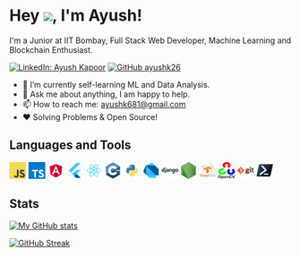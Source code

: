 # Hey <img src="https://raw.githubusercontent.com/MartinHeinz/MartinHeinz/master/wave.gif" width="30px">, I'm Ayush!

I'm a Junior at IIT Bombay, Full Stack Web Developer, Machine Learning and Blockchain Enthusiast.

[![LinkedIn: Ayush Kapoor](https://img.shields.io/badge/-AyushKapoor-blue?style=flat-square&logo=Linkedin&logoColor=white&link=https://www.linkedin.com/in/ayush-kapoor-17a107214/)](https://www.linkedin.com/in/ayush-kapoor-17a107214/)
[![GitHub ayushk26](https://img.shields.io/github/followers/ayushk26?label=follow&style=social)](https://github.com/ayushk26)

- 🌱 I’m currently self-learning ML and Data Analysis.
- 💬 Ask me about anything, I am happy to help.
- 📫 How to reach me: [ayushk681@gmail.com](mailto:ayushk681@gmail.com)
- ❤️ Solving Problems & Open Source!

## Languages and Tools

<code><img height="30" src="https://raw.githubusercontent.com/github/explore/80688e429a7d4ef2fca1e82350fe8e3517d3494d/topics/javascript/javascript.png"></code>
<code><img height="30" src="https://raw.githubusercontent.com/github/explore/80688e429a7d4ef2fca1e82350fe8e3517d3494d/topics/typescript/typescript.png"></code>
<code><img height="30" src="https://raw.githubusercontent.com/github/explore/80688e429a7d4ef2fca1e82350fe8e3517d3494d/topics/angular/angular.png"></code>
<code><img height="30" src="https://raw.githubusercontent.com/github/explore/80688e429a7d4ef2fca1e82350fe8e3517d3494d/topics/flutter/flutter.png"></code>
<code><img height="30" src="https://raw.githubusercontent.com/github/explore/80688e429a7d4ef2fca1e82350fe8e3517d3494d/topics/react/react.png"></code>
<code><img height="30" src="https://raw.githubusercontent.com/github/explore/80688e429a7d4ef2fca1e82350fe8e3517d3494d/topics/cpp/cpp.png"></code>
<code><img height="30" src="https://raw.githubusercontent.com/github/explore/80688e429a7d4ef2fca1e82350fe8e3517d3494d/topics/python/python.png"></code>
<code><img height="30" src="https://raw.githubusercontent.com/github/explore/80688e429a7d4ef2fca1e82350fe8e3517d3494d/topics/dart/dart.png"></code>
<code><img height="30" src="https://raw.githubusercontent.com/github/explore/80688e429a7d4ef2fca1e82350fe8e3517d3494d/topics/django/django.png"></code>
<code><img height="30" src="https://raw.githubusercontent.com/github/explore/80688e429a7d4ef2fca1e82350fe8e3517d3494d/topics/nodejs/nodejs.png"></code>
<code><img height="30" src="https://raw.githubusercontent.com/github/explore/80688e429a7d4ef2fca1e82350fe8e3517d3494d/topics/tensorflow/tensorflow.png"></code>
<code><img height="30" src="https://raw.githubusercontent.com/github/explore/80688e429a7d4ef2fca1e82350fe8e3517d3494d/topics/opencv/opencv.png"></code>
<code><img height="30" src="https://raw.githubusercontent.com/github/explore/80688e429a7d4ef2fca1e82350fe8e3517d3494d/topics/git/git.png"></code>
<code><img height="30" src="https://raw.githubusercontent.com/github/explore/80688e429a7d4ef2fca1e82350fe8e3517d3494d/topics/powershell/powershell.png"></code>

## Stats

[![My GitHub stats](https://github-readme-stats.vercel.app/api?username=ayushk26&show_icons=true&count_private=true&theme=tokyonight)](https://github.com/ayushk26/)

[![GitHub Streak](https://github-readme-streak-stats.herokuapp.com?user=ayushk26&theme=tokyonight&hide_border=true&date_format=M%20j%5B%2C%20Y%5D)](https://github.com/ayushk26/)
